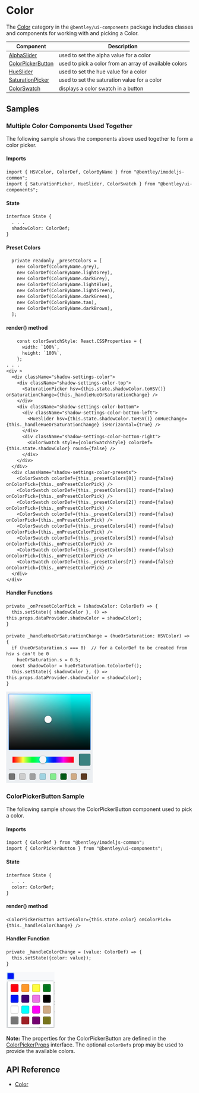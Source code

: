 # Color

The [Color]($ui-components:Color) category in the `@bentley/ui-components` package includes
classes and components for working with and picking a Color.

|Component|Description
|-----|-----
|[AlphaSlider]($ui-components)|used to set the alpha value for a color
|[ColorPickerButton]($ui-components)|used to pick a color from an array of available colors
|[HueSlider]($ui-components)|used to set the hue value for a color
|[SaturationPicker]($ui-components)|used to set the saturation value for a color
|[ColorSwatch]($ui-components)|displays a color swatch in a button

## Samples

### Multiple Color Components Used Together

The following sample shows the components above used together to form a color picker.

#### Imports

```tsx
import { HSVColor, ColorDef, ColorByName } from "@bentley/imodeljs-common";
import { SaturationPicker, HueSlider, ColorSwatch } from "@bentley/ui-components";
```

#### State

```tsx
interface State {
  . . .
  shadowColor: ColorDef;
}
```

#### Preset Colors

```tsx
  private readonly _presetColors = [
    new ColorDef(ColorByName.grey),
    new ColorDef(ColorByName.lightGrey),
    new ColorDef(ColorByName.darkGrey),
    new ColorDef(ColorByName.lightBlue),
    new ColorDef(ColorByName.lightGreen),
    new ColorDef(ColorByName.darkGreen),
    new ColorDef(ColorByName.tan),
    new ColorDef(ColorByName.darkBrown),
  ];
```

#### render() method

```tsx
    const colorSwatchStyle: React.CSSProperties = {
      width: `100%`,
      height: `100%`,
    };
. . .
<div >
  <div className="shadow-settings-color">
    <div className="shadow-settings-color-top">
      <SaturationPicker hsv={this.state.shadowColor.toHSV()} onSaturationChange={this._handleHueOrSaturationChange} />
    </div>
    <div className="shadow-settings-color-bottom">
      <div className="shadow-settings-color-bottom-left">
        <HueSlider hsv={this.state.shadowColor.toHSV()} onHueChange={this._handleHueOrSaturationChange} isHorizontal={true} />
      </div>
      <div className="shadow-settings-color-bottom-right">
        <ColorSwatch style={colorSwatchStyle} colorDef={this.state.shadowColor} round={false} />
      </div>
    </div>
  </div>
  <div className="shadow-settings-color-presets">
    <ColorSwatch colorDef={this._presetColors[0]} round={false} onColorPick={this._onPresetColorPick} />
    <ColorSwatch colorDef={this._presetColors[1]} round={false} onColorPick={this._onPresetColorPick} />
    <ColorSwatch colorDef={this._presetColors[2]} round={false} onColorPick={this._onPresetColorPick} />
    <ColorSwatch colorDef={this._presetColors[3]} round={false} onColorPick={this._onPresetColorPick} />
    <ColorSwatch colorDef={this._presetColors[4]} round={false} onColorPick={this._onPresetColorPick} />
    <ColorSwatch colorDef={this._presetColors[5]} round={false} onColorPick={this._onPresetColorPick} />
    <ColorSwatch colorDef={this._presetColors[6]} round={false} onColorPick={this._onPresetColorPick} />
    <ColorSwatch colorDef={this._presetColors[7]} round={false} onColorPick={this._onPresetColorPick} />
  </div>
</div>
```

#### Handler Functions

```tsx
private _onPresetColorPick = (shadowColor: ColorDef) => {
  this.setState({ shadowColor }, () => this.props.dataProvider.shadowColor = shadowColor);
}

private _handleHueOrSaturationChange = (hueOrSaturation: HSVColor) => {
  if (hueOrSaturation.s === 0)  // for a ColorDef to be created from hsv s can't be 0
    hueOrSaturation.s = 0.5;
  const shadowColor = hueOrSaturation.toColorDef();
  this.setState({ shadowColor }, () => this.props.dataProvider.shadowColor = shadowColor);
}
```

![color-components](./images/color-components.png "Color Components")

### ColorPickerButton Sample

The following sample shows the ColorPickerButton component used to pick a color.

#### Imports

```tsx
import { ColorDef } from "@bentley/imodeljs-common";
import { ColorPickerButton } from "@bentley/ui-components";
```

#### State

```tsx
interface State {
  . . .
  color: ColorDef;
}
```

#### render() method

```tsx
<ColorPickerButton activeColor={this.state.color} onColorPick={this._handleColorChange} />
```

#### Handler Function

```tsx
private _handleColorChange = (value: ColorDef) => {
  this.setState({color: value});
}
```

![ColorPickerButton](./images/ColorPickerButton.png "ColorPickerButton Component")

**Note:** The properties for the ColorPickerButton are defined in the [ColorPickerProps]($ui-components) interface. The optional `colorDefs` prop may be used to provide the available colors.

## API Reference

* [Color]($ui-components:Color)
